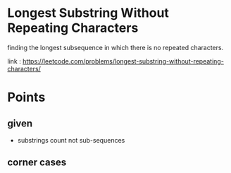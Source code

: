 # Longest Substring Without Repeating Characters

finding the longest subsequence in which there is no repeated characters. 

link : 
https://leetcode.com/problems/longest-substring-without-repeating-characters/

# Points

## given  

* substrings count not sub-sequences 
 
 
## corner cases

